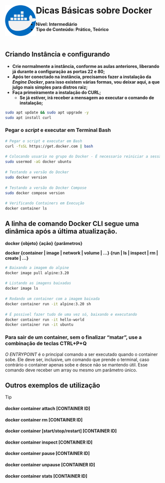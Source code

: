 # Dicas Básicas sobre Docker <img align="left" src="../img/docker.png" width="100" />

- **Nível: Intermediário**
- **Tipo de Conteúdo: Prático, Teórico**


<br>

## Criando Instância e configurando


- **Crie normalmente a instância, conforme as aulas anteriores, liberando já durante a configuração as portas 22 e 80;**
- **Após ter conectado na instância, precisamos fazer a instalação da *Engine Docker*, para isso existem várias formas, vou deixar aqui, a que julgo mais simples para distros raiz;**
- **Faça primeiramente a instalação do CURL;**
    - **Se já estiver, irá receber a mensagem ao executar o comando de instalação;**

```bash
sudo apt update && sudo apt upgrade -y
sudo apt install curl
```

### **Pegar o *script* e executar em Terminal Bash**

```bash
# Pegar o script e executar em Bash
curl -fsSL https://get.docker.com | bash

# Colocando usuario no grupo do Docker - É necessario reiniciar a sessão ou a Instância
sudo usermod -aG docker ubuntu

# Testando a versão do Docker
sudo docker version

# Testando a versão do Docker Compose
sudo docker compose version

# Verificando Containers em Execução
docker container ls
```

## A linha de comando Docker CLI segue uma dinâmica após a última atualização.

**docker {objeto} {ação} {parâmetros}**

**docker {container | image | network | volume | ...} {run | ls | inspect | rm | create | ...}**

```bash
# Baixando a imagem do alpine
docker image pull alpine:3.20

# Listando as imagens baixadas
docker image ls

# Rodando um container com a imagem baixada
docker container run -it alpine:3.20 sh

# É possivel fazer tudo de uma vez só, baixando e executando
docker container run -it hello-world
docker container run -it ubuntu
```

### **Para sair de um container, sem o finalizar “matar”, use a combinação de teclas CTRL+P+Q**

*O ENTRYPOINT* é o principal comando a ser executado quando o container sobe. Ele deve ser, inclusive, um comando que prende o terminal, caso contrário o container apenas sobe e desce não se mantendo útil. Esse comando deve receber um array ou mesmo um parâmetro único.

## Outros exemplos de utilização

> [!TIP]
>
> #### docker container **attach** [CONTAINER ID] 
> #### docker container **rm** [CONTAINER ID]
> #### docker container [**start/stop/restart**] [CONTAINER ID]
> #### docker container **inspect** [CONTAINER ID]
> #### docker container **pause** [CONTAINER ID]
> #### docker container **unpause** [CONTAINER ID]
> #### docker container **stats** [CONTAINER ID]
>
